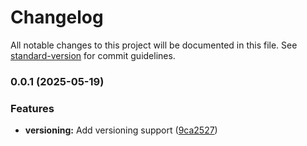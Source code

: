 # Changelog

All notable changes to this project will be documented in this file. See [standard-version](https://github.com/conventional-changelog/standard-version) for commit guidelines.

### 0.0.1 (2025-05-19)


### Features

* **versioning:** Add versioning support ([9ca2527](https://github.com/scottjrainey/cr-bot-sjr/commit/9ca2527a51b4869b94a5ac85af579b2a3f7d1b9e))
